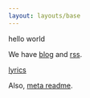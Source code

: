 ```yaml
---
layout: layouts/base
---
```

hello
world

We have [blog](blog/) and [rss](feed.xml).

[lyrics](lyrics/)

Also, [meta readme](README).

